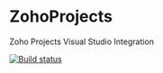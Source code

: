 # ZohoProjects
Zoho Projects Visual Studio Integration

[![Build status](https://ci.appveyor.com/api/projects/status/oeo425t7gw7fopax?svg=true)](https://ci.appveyor.com/project/bqv/zohoprojects)
